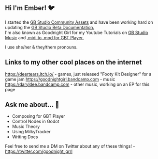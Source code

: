 ## Hi I'm Ember! 🐦
I started the [GB Studio Community Assets](https://github.com/DeerTears/GB-Studio-Community-Assets) and have been working hard on updating the [GB Studio Beta Documentation.](https://github.com/deertears/gb-studio-site)  
I'm also known as Goodnight Girl for my Youtube Tutorials on [GB Studio Music](https://youtu.be/cLQ3ybY_ACA) and [.midi to .mod for GBT Player.](https://youtu.be/4AxZqK9_jKE)

I use she/her & they/them pronouns.

## Links to my other cool places on the internet
https://deertears.itch.io/ - games, just released "Footy Kit Designer" for a game jam
https://goodnightgirl.bandcamp.com - music  
https://daryldee.bandcamp.com - other music, working on an EP for this page

## Ask me about... 💬
- Composing for GBT Player
- Control Nodes in Godot
- Music Theory
- Using MilkyTracker
- Writing Docs

Feel free to send me a DM on Twitter about any of these things! - https://twitter.com/goodnight_grrl
<!--
**DeerTears/DeerTears** is a ✨ _special_ ✨ repository because its `README.md` (this file) appears on your GitHub profile.
-->
